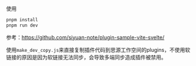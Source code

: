 


使用
```js
pnpm install
pnpm run dev
```

参考：https://github.com/siyuan-note/plugin-sample-vite-svelte/ 

使用`make_dev_copy.js`来直接复制插件代码到思源工作空间的plugins，不使用软链接的原因是因为软链接无法同步，会导致多端同步造成插件被禁用。